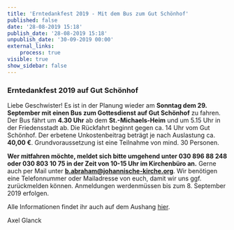 ```yaml
---
title: 'Erntedankfest 2019 - Mit dem Bus zum Gut Schönhof'
published: false
date: '28-08-2019 15:18'
publish_date: '28-08-2019 15:18'
unpublish_date: '30-09-2019 00:00'
external_links:
    process: true
visible: true
show_sidebar: false
---
```


### Erntedankfest 2019 auf Gut Schönhof

Liebe Geschwister!
Es ist in der Planung wieder am **Sonntag dem 29. September mit einen Bus zum Gottesdienst auf Gut Schönhof** zu fahren. Der Bus fährt um **4.30 Uhr** ab dem **St.-Michaels-Heim** und um 5.15 Uhr in der Friedensstadt ab. Die Rückfahrt beginnt gegen ca. 14 Uhr vom Gut Schönhof. Der erbetene Unkostenbeitrag beträgt je nach Auslastung ca. **40,00 €**. Grundvoraussetzung ist eine Teilnahme von mind. 30 Personen.

**Wer mitfahren möchte, meldet sich bitte umgehend unter 030 896 88 248 oder 030 803 10 75 in der Zeit von 10-15 Uhr im Kirchenbüro an.** Gerne auch per Mail unter **b.abraham@johannische-kirche.org**. Wir benötigen eine Telefonnummer oder Mailadresse von euch, damit wir uns ggf. zurückmelden können. Anmeldungen werdenmüssen bis zum 8. September 2019 erfolgen.

Alle Informationen findet ihr auch auf dem Aushang [hier](https://cloud.johannische-kirche.org/index.php/s/kdeYq5dNe4KKnCz).

Axel Glanck